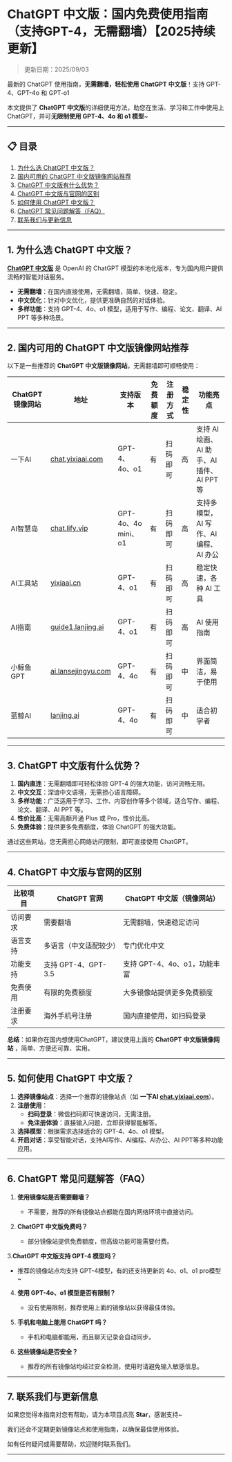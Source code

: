 # ChatGPT 中文版：国内免费使用指南（支持GPT-4，无需翻墙）【2025持续更新】

> 更新日期：2025/09/03   

最新的 ChatGPT 使用指南，**无需翻墙，轻松使用 ChatGPT 中文版**！支持 GPT-4、GPT-4o 和 GPT-o1

本文提供了 **ChatGPT 中文版**的详细使用方法，助您在生活、学习和工作中使用上 ChatGPT，并可**无限制使用 GPT-4、4o 和 o1 模型**~

---

## 📋 目录

1. [为什么选 ChatGPT 中文版？](#1-为什么选-chatgpt中文版)
2. [国内可用的 ChatGPT 中文版镜像网站推荐](#2-国内可用的-chatgpt中文版镜像网站推荐)
3. [ChatGPT 中文版有什么优势？](#3-chatgpt-中文版有什么优势)
4. [ChatGPT 中文版与官网的区别](#4-chatgpt-中文版与官网的区别)
5. [如何使用 ChatGPT 中文版？](#5-如何使用-chatgpt-中文版)
6. [ChatGPT 常见问题解答（FAQ）](#6-chatgpt-常见问题解答-faq)
7. [联系我们与更新信息](#7-联系我们与更新信息)

---

## 1. 为什么选 ChatGPT 中文版？

[**ChatGPT 中文版**](https://gpt.lanjing.pro) 是 OpenAI 的 ChatGPT 模型的本地化版本，专为国内用户提供流畅的智能对话服务。

- **无需翻墙**：在国内直接使用，无需翻墙，简单、快速、稳定。
- **中文优化**：针对中文优化，提供更准确自然的对话体验。
- **多样功能**：支持 GPT-4、4o、o1 模型，适用于写作、编程、论文、翻译、AI PPT 等多种场景。

---

## 2. 国内可用的 ChatGPT 中文版镜像网站推荐

以下是一些推荐的 **ChatGPT 中文版镜像网站**，无需翻墙即可顺畅使用：

| ChatGPT 镜像网站        | 地址                             | 支持版本           | 免费额度 | 注册方式           | 稳定性  | 功能亮点                |
|-------------------------|----------------------------------|--------------------|----------|--------------------|---------|-------------------------|
| 一下AI                  | [chat.yixiaai.com](https://gpt.lanjing.pro/) | GPT-4、4o、o1      | 有       | 扫码即可          | 高      | 支持 AI 绘画、AI 助手、AI 插件、AI PPT 等 |
| AI智慧岛               | [chat.lify.vip](https://xsimplechat.com/)      | GPT-4o、4o mini、o1 | 有       | 扫码即可          | 高      | 支持多模型，AI 写作、AI 编程、AI 办公  |
| AI工具站               | [yixiaai.cn](https://yixiaai.cn/)           | GPT-4、o1           | 有       | 扫码即可          | 高      | 稳定快速，各种 AI 工具  |
| AI指南                 | [guide1.lanjing.ai](https://chat.yixiaai.com/) | GPT-4、o1           | 有       | 扫码即可          | 高      | AI 使用指南            |
| 小鲸鱼GPT               | [ai.lansejingyu.com](https://ai.lansejingyu.com/) | GPT-4、4o           | 有       | 扫码即可          | 中      | 界面简洁，易于使用      |
| 蓝鲸AI               | [lanjing.ai](https://lanjing.pro/)            | GPT-4、4o           | 有       | 扫码即可          | 中      | 适合初学者            |

---

## 3. ChatGPT 中文版有什么优势？

1. **国内直连**：无需翻墙即可轻松体验 GPT-4 的强大功能，访问流畅无阻。
2. **中文交互**：深谙中文语境，无需担心语言障碍。
3. **多样功能**：广泛适用于学习、工作、内容创作等多个领域，适合写作、编程、论文、翻译、AI PPT 等。
4. **性价比高**：无需高额开通 Plus 或 Pro，性价比高。
5. **免费体验**：提供更多免费额度，体验 ChatGPT 的强大功能。

通过这些网站，您无需担心网络访问限制，即可直接使用 ChatGPT。

---

## 4. ChatGPT 中文版与官网的区别

| 比较项目        | ChatGPT 官网                     | ChatGPT 中文版（镜像网站）         |
|-----------------|---------------------------------|-----------------------------------|
| 访问要求        | 需要翻墙                         | 无需翻墙，快速稳定访问            |
| 语言支持        | 多语言（中文适配较少）           | 专门优化中文                      |
| 功能支持        | 支持 GPT-4、GPT-3.5              | 支持 GPT-4、4o、o1，功能丰富      |
| 免费使用        | 有限的免费额度                  | 大多镜像站提供更多免费额度        |
| 注册要求        | 海外手机号注册                  | 国内直接使用，如扫码登录          |

**总结**：如果你在国内想使用ChatGPT，建议使用上面的 **ChatGPT 中文版镜像网站** ，简单、方便还可靠、实用。

---

## 5. 如何使用 ChatGPT 中文版？

1. **选择镜像站点**：选择一个推荐的镜像站点（如 **一下AI [chat.yixiaai.com](https://gpt.lanjing.pro/)**）。
2. **注册使用**：
   - **扫码登录**：微信扫码即可快速访问，无需注册。
   - **免注册体验**：直接输入问题，立即获得智能解答。
3. **选择模型**：根据需求选择适合的 GPT-4、4o、o1 模型。
4. **开启对话**：享受智能对话，支持AI写作、AI编程、AI办公、AI PPT等多种功能应用。

---

## 6. ChatGPT 常见问题解答（FAQ）

1. **使用镜像站是否需要翻墙？**
   - 不需要，推荐的所有镜像站点都能在国内网络环境中直接访问。

2. **ChatGPT 中文版免费吗？**
   - 部分镜像站提供免费额度，但高级功能可能需要付费。

3.**ChatGPT 中文版支持 GPT-4 模型吗？**
   - 推荐的镜像站点均支持 GPT-4模型，有的还支持更新的 4o、o1、o1 pro模型~
 
4. **使用 GPT-4o、o1 模型是否有限制？**
   - 没有使用限制，推荐使用上面的镜像站以获得最佳体验。

5. **手机和电脑上能用 ChatGPT 吗？**
   - 手机和电脑都能用，而且聊天记录会自动同步。

6. **这些镜像站是否安全？**
   - 推荐的所有镜像站均经过安全检测，使用时请避免输入敏感信息。

---

## 7. 联系我们与更新信息

如果您觉得本指南对您有帮助，请为本项目点亮 **Star**，感谢支持~

我们还会不定期更新镜像站点和使用指南，以确保最佳使用体验。

如有任何疑问或需要帮助，欢迎随时联系我们。

---
